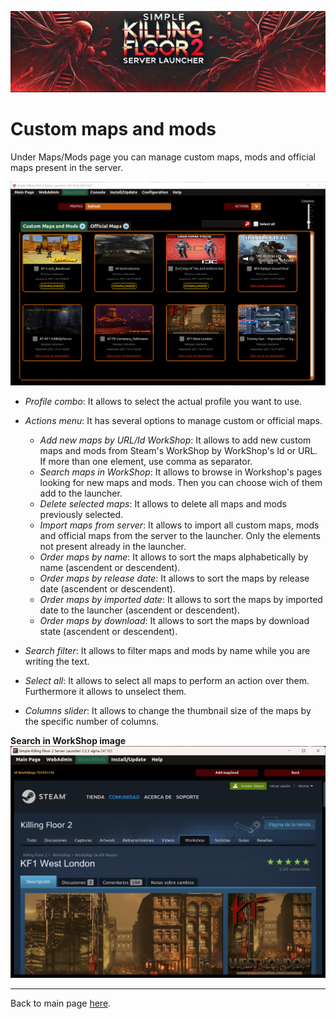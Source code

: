 ![Logo](images/kf2banner.png)

# Custom maps and mods

Under Maps/Mods page you can manage custom maps, mods and official maps present in the server.

![Launcher screenshot](images/screenshot04.png)

* _Profile combo_: It allows to select the actual profile you want to use.

* _Actions menu_: It has several options to manage custom or official maps.
  * _Add new maps by URL/Id WorkShop_: It allows to add new custom maps and mods from Steam's WorkShop by WorkShop's Id or URL. If more than one element, use comma as separator.
  * _Search maps in WorkShop_: It allows to browse in Workshop's pages looking for new maps and mods. Then you can choose wich of them add to the launcher.
  * _Delete selected maps_: It allows to delete all maps and mods previously selected.
  * _Import maps from server_: It allows to import all custom maps, mods and official maps from the server to the launcher. Only the elements not present already in the launcher.
  * _Order maps by name_: It allows to sort the maps alphabetically by name (ascendent or descendent).
  * _Order maps by release date_: It allows to sort the maps by release date (ascendent or descendent).
  * _Order maps by imported date_: It allows to sort the maps by imported date to the launcher (ascendent or descendent).
  * _Order maps by download_: It allows to sort the maps by download state (ascendent or descendent).

* _Search filter_: It allows to filter maps and mods by name while you are writing the text.

* _Select all_: It allows to select all maps to perform an action over them. Furthermore it allows to unselect them.

* _Columns slider_: It allows to change the thumbnail size of the maps by the specific number of columns.

__Search in WorkShop image__
![Launcher screenshot](images/screenshot05.png)

---
Back to main page [here](../README.md).
